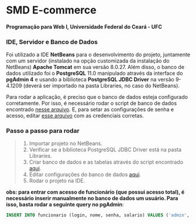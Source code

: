 # SMD E-commerce
#### Programação para Web I, Universidade Federal do Ceará - UFC

### IDE, Servidor e Banco de Dados
Foi utilizado a IDE **NetBeans** para o desenvolvimento do projeto, juntamente com um servidor (instalado na opção customizada da instalação do NetBeans) **Apache Tomcat** em sua versão 8.0.27.
Além disso, o banco de dados utilizado foi o **PostgreSQL** 11.0 manipulado através da interface do **pgAdmin 4** e usando a biblioteca **PostgreSQL JDBC Driver** na versão 9-4.1209 (deverá ser importado na pasta Libraries, no caso do NetBeans).

Para rodar a aplicação, é preciso que o banco de dados esteja configurado corretamente. Por isso, é necessário rodar o script de banco de dados encontrado [nesse arquivo](https://github.com/heldercostaa/web1-e_commerce/blob/master/src/java/_database/script_ddl.sql).
E, para setar as configurações de senha e acesso, editar [esse arquivo](https://github.com/heldercostaa/web1-e_commerce/blob/master/src/java/config/Configuracao.java) com as credenciais corretas.

### Passo a passo para rodar
> 1. Importar projeto no NetBeans.
> 2. Verificar se a biblioteca PostgreSQL JDBC Driver está na pasta Libraries.
> 3. Criar banco de dados e as tabelas através do script encontrado [aqui](https://github.com/heldercostaa/web1-e_commerce/blob/master/src/java/_database/script_ddl.sql).
> 4. Editar configurações do banco de dados [aqui](https://github.com/heldercostaa/web1-e_commerce/blob/master/src/java/config/Configuracao.java).
> 5. Rodar o projeto na IDE.

**obs: para entrar com acesso de funcionário (que possui acesso total), é necessário inserir manualmente no banco de dados um usuário. Para isso, basta rodar a seguinte query no pgAdmin**:
```SQL
INSERT INTO funcionario (login, nome, senha, salario) VALUES ('admin', 'administrador', 'admin', 0);
```

<!-- 
    Para saber mais sobre a sintaxe markdown, veja [este guia](https://guides.github.com/features/mastering-markdown/). 
-->